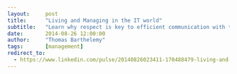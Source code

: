 ```yaml
---
layout:     post
title:      "Living and Managing in the IT world"
subtitle:   "Learn why respect is key to efficient communication with the IT staff."
date:       2014-08-26 12:00:00
author:     "Thomas Barthelemy"
tags:       [management]
redirect_to:
  - https://www.linkedin.com/pulse/20140826023411-170488479-living-and-managing-in-it
---
```


